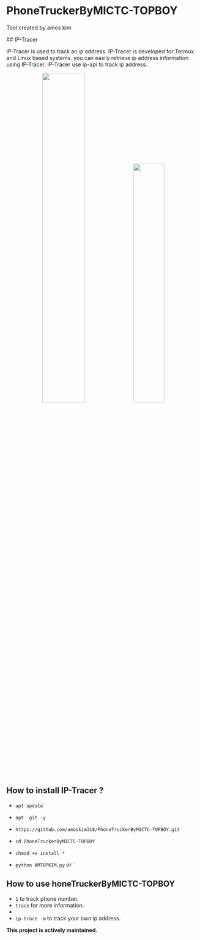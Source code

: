 # PhoneTruckerByMICTC-TOPBOY
<p> Tool created by amos kim</p>
## IP-Tracer

IP-Tracer is used to track an ip address. IP-Tracer is developed for Termux and Linux based systems. you can easily retrieve ip address information using IP-Tracer. IP-Tracer use ip-api to track ip address.

<p align="center">
<img width="47%" src="src/IMG_20250711_185203.png"/>
<img width="40%" src="src/IMG_20250707_223018.png"/>
</p>

## How to install IP-Tracer ?

* `apt update`

* `apt  git -y`

* `https://github.com/amoskim318/PhoneTruckerByMICTC-TOPBOY.git`

* `cd PhoneTruckerByMICTC-TOPBOY`

* `chmod +x install *`

* `python AMTOPKIM.py` or `


## How to use honeTruckerByMICTC-TOPBOY

* `1` to track phone number.
* `trace` for more information.
* 
* `ip-trace -m` to track your own ip address.

**This project is  actively maintained.**
